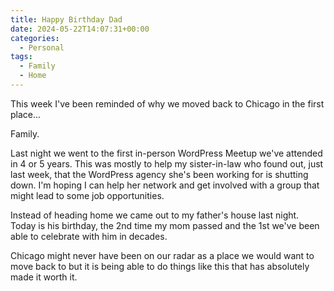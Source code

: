 ```yaml
---
title: Happy Birthday Dad
date: 2024-05-22T14:07:31+00:00
categories:
  - Personal
tags:
  - Family
  - Home
---
```


This week I've been reminded of why we moved back to Chicago in the first place...

Family.

Last night we went to the first in-person WordPress Meetup we've attended in 4 or 5 years. This was mostly to help my sister-in-law who found out, just last week, that the WordPress agency she's been working for is shutting down. I'm hoping I can help her network and get involved with a group that might lead to some job opportunities.

Instead of heading home we came out to my father's house last night. Today is his birthday, the 2nd time my mom passed and the 1st we've been able to celebrate with him in decades.

Chicago might never have been on our radar as a place we would want to move back to but it is being able to do things like this that has absolutely made it worth it.
